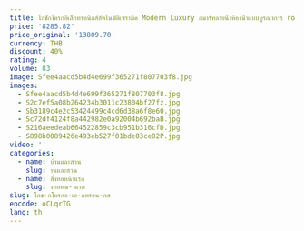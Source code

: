 ```yaml
---
title: โถชักโครกอิเล็กทรอนิกส์อัตโนมัติเซรามิค Modern Luxury สมาร์ทลายน้ําห้องน้ําแบบบูรณาการ roundc ตู้เสื้อผ้า 300
price: '8285.82'
price_original: '13809.70'
currency: THB
discount: 40%
rating: 4
volume: 83
image: Sfee4aacd5b4d4e699f365271f807703f8.jpg
images:
  - Sfee4aacd5b4d4e699f365271f807703f8.jpg
  - S2c7ef5a08b264234b3011c23804bf27fz.jpg
  - Sb3189c4e2c53424499c4cd6d38a6f8e60.jpg
  - Sc72df4124f8a442982e0a92004b692baB.jpg
  - S216aeedeab664522859c3cb951b316cfD.jpg
  - S898b0089426e493eb527f01bde03ce82P.jpg
video: ''
categories:
  - name: บ้านและสวน
    slug: านและสวน
  - name: สิ่งทอหน้าแรก
    slug: งทอหน-าแรก
slug: โถช-กโครกอ-เล-กทรอน-กส
encode: oCLqrTG
lang: th
---
```

  